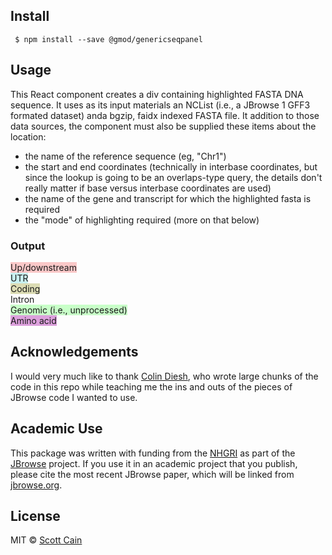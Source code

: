 ## Install

     $ npm install --save @gmod/genericseqpanel

## Usage

This React component creates a div containing highlighted FASTA DNA sequence. It uses as its input materials an NCList (i.e., a JBrowse 1 GFF3 formated dataset) anda bgzip, faidx indexed FASTA file.  It addition to those data sources, the component must also be supplied these items about the location:

* the name of the reference sequence (eg, "Chr1")
* the start and end coordinates (technically in interbase coordinates, but since the lookup is going to be an overlaps-type query, the details don't really matter if base versus interbase coordinates are used)
* the name of the gene and transcript for which the highlighted fasta is required
* the "mode" of highlighting required (more on that below)

### Output

<span style="background: rgb(250, 200, 200);">Up/downstream</span><br />
<span style="background: rgb(200, 240, 240);">UTR</span><br />
<span style="background: rgb(220, 220, 180);">Coding</span><br />
Intron<br />
<span style="background: rgb(200, 255, 200);">Genomic (i.e., unprocessed)</span><br />
<span style="background: rgb(220, 160, 220);">Amino acid</span>



## Acknowledgements

I would very much like to thank [Colin Diesh](https://github.com/cmdcolin), who wrote large chunks of the code in this repo while teaching me the ins and outs of the pieces of JBrowse code I wanted to use.

## Academic Use

This package was written with funding from the [NHGRI](http://genome.gov) as part of the [JBrowse](http://jbrowse.org) project. If you use it in an academic project that you publish, please cite the most recent JBrowse paper, which will be linked from [jbrowse.org](http://jbrowse.org).

## License

MIT © [Scott Cain](https://github.com/scottcain)

